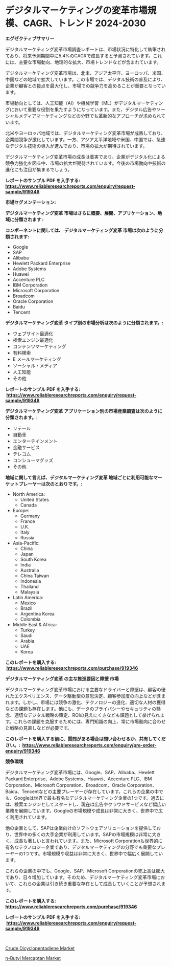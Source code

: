<p><h1>デジタルマーケティングの変革市場規模、CAGR、トレンド 2024-2030</h1></p><p><strong>エグゼクティブサマリー</strong></p>
<p><p>デジタルマーケティング変革市場調査レポートは、市場状況に特化して執筆されており、将来予測期間中に5.4%のCAGRで成長すると予測されています。これには、主要な市場動向、地理的な拡大、市場トレンドなどが含まれています。</p><p>デジタルマーケティング変革市場は、北米、アジア太平洋、ヨーロッパ、米国、中国などの地域で拡大しています。この市場では、デジタル技術の普及により、企業が顧客との接点を最大化し、市場での競争力を高めることが重要となっています。</p><p>市場動向としては、人工知能（AI）や機械学習（ML）がデジタルマーケティングにおいて重要な役割を果たすようになっています。また、デジタル広告やソーシャルメディアマーケティングなどの分野でも革新的なアプローチが求められています。</p><p>北米やヨーロッパ地域では、デジタルマーケティング変革市場が成熟しており、企業間競争が激化しています。一方、アジア太平洋地域や米国、中国では、急速なデジタル技術の導入が進んでおり、市場の拡大が期待されています。</p><p>デジタルマーケティング変革市場の成長は着実であり、企業がデジタル化による競争力強化を図る中、市場の拡大が期待されています。今後の市場動向や技術の進化にも注目が集まるでしょう。</p></p>
<p><strong>レポートのサンプル PDF を入手する: <a href="https://www.reliableresearchreports.com/enquiry/request-sample/919346">https://www.reliableresearchreports.com/enquiry/request-sample/919346</a></strong></p>
<p><strong>市場セグメンテーション:</strong></p>
<p><strong> デジタルマーケティング変革 市場はさらに概要、展開、アプリケーション、地域に分類されます :</strong></p>
<p><strong>コンポーネントに関しては、 デジタルマーケティング変革 市場は次のように分類されます: &nbsp;</strong></p>
<p><ul><li>Google</li><li>SAP</li><li>Alibaba</li><li>Hewlett Packard Enterprise</li><li>Adobe Systems</li><li>Huawei</li><li>Accenture PLC</li><li>IBM Corporation</li><li>Microsoft Corporation</li><li>Broadcom</li><li>Oracle Corporation</li><li>Baidu</li><li>Tencent</li></ul></p>
<p><strong> デジタルマーケティング変革 タイプ別の市場分析は次のように分類されます。:</strong></p>
<p><ul><li>ウェブサイト最適化</li><li>検索エンジン最適化</li><li>コンテンツマーケティング</li><li>有料検索</li><li>E メールマーケティング</li><li>ソーシャル・メディア</li><li>人工知能</li><li>その他</li></ul></p>
<p><strong>レポートのサンプル PDF を入手する: &nbsp;<a href="https://www.reliableresearchreports.com/enquiry/request-sample/919346">https://www.reliableresearchreports.com/enquiry/request-sample/919346</a></strong></p>
<p><strong> デジタルマーケティング変革 アプリケーション別の市場産業調査は次のように分類されます。:</strong></p>
<p><ul><li>リテール</li><li>自動車</li><li>エンターテインメント</li><li>金融サービス</li><li>テレコム</li><li>コンシューマグッズ</li><li>その他</li></ul></p>
<p><strong>地域に関して言えば、デジタルマーケティング変革 地域ごとに利用可能なマーケットプレーヤーは次のとおりです。:</strong></p>
<p><ul>
    <li>
        North America:
        <ul>
            <li>United States</li>
            <li>Canada</li>
        </ul>
    </li>
    <li>
        Europe:
        <ul>
            <li>Germany</li>
            <li>France</li>
            <li>U.K.</li>
            <li>Italy</li>
            <li>Russia</li>
        </ul>
    </li>
    <li>
        Asia-Pacific:
        <ul>
            <li>China</li>
            <li>Japan</li>
            <li>South Korea</li>
            <li>India</li>
            <li>Australia</li>
            <li>China Taiwan</li>
            <li>Indonesia</li>
            <li>Thailand</li>
            <li>Malaysia</li>
        </ul>
    </li>
    <li>
        Latin America:
        <ul>
            <li>Mexico</li>
            <li>Brazil</li>
            <li>Argentina Korea</li>
            <li>Colombia</li>
        </ul>
    </li>
    <li>
        Middle East & Africa:
        <ul>
            <li>Turkey</li>
            <li>Saudi</li>
            <li>Arabia</li>
            <li>UAE</li>
            <li>Korea</li>
        </ul>
    </li>
    </ul></p>
<p><strong>このレポートを購入する: &nbsp;<a href="https://www.reliableresearchreports.com/purchase/919346">https://www.reliableresearchreports.com/purchase/919346</a></strong></p>
<p><strong>デジタルマーケティング変革 の主な推進要因と障壁 市場</strong></p>
<p><p>デジタルマーケティング変革市場における主要なドライバーと障壁は、顧客の優れたエクスペリエンス、データ駆動型の意思決定、顧客参加度の向上などが含まれます。しかし、市場には競争の激化、テクノロジーの進化、適切な人材の獲得などの課題も存在します。他にも、データのプライバシーやセキュリティの懸念、適切なデジタル戦略の策定、ROIの見えにくさなども課題として挙げられます。これらの課題を克服するためには、専門知識の向上、常に市場動向に合わせた戦略の見直しなどが必要です。</p></p>
<p><strong>このレポートを購入する前に、質問がある場合は問い合わせるか、共有してください。:&nbsp; <a href="https://www.reliableresearchreports.com/enquiry/pre-order-enquiry/919346">https://www.reliableresearchreports.com/enquiry/pre-order-enquiry/919346</a></strong></p>
<p><strong>競争環境</strong></p>
<p><p>デジタルマーケティング変革市場には、Google、SAP、Alibaba、Hewlett Packard Enterprise、Adobe Systems、Huawei、Accenture PLC、IBM Corporation、Microsoft Corporation、Broadcom、Oracle Corporation、Baidu、Tencentなどの主要プレーヤーが存在しています。これらの企業の中でも、Googleは世界で最も有名なデジタルマーケティング企業の1つです。過去には、検索エンジンとしてスタートし、現在は広告やクラウドサービスなど幅広い業務を展開しています。Googleの市場規模や成長は非常に大きく、世界中で広く利用されています。</p><p>他の企業として、SAPは企業向けのソフトウェアソリューションを提供しており、世界中の多くの大手企業が利用しています。SAPの市場規模は非常に大きく、成長も著しいと言われています。また、Microsoft Corporationも世界的に有名なテクノロジー企業であり、デジタルマーケティングの分野でも重要なプレーヤーの1つです。市場規模や収益は非常に大きく、世界中で幅広く展開しています。</p><p>これらの企業の中でも、Google、SAP、Microsoft Corporationの売上高は膨大であり、日々増加しています。そのため、デジタルマーケティング変革市場において、これらの企業は引き続き重要な存在として成長していくことが予想されます。</p></p>
<p><strong>このレポートを購入する: &nbsp; <a href="https://www.reliableresearchreports.com/purchase/919346">https://www.reliableresearchreports.com/purchase/919346</a></strong></p>
<p><strong>レポートのサンプル PDF を入手する: &nbsp;<a href="https://www.reliableresearchreports.com/enquiry/request-sample/919346">https://www.reliableresearchreports.com/enquiry/request-sample/919346</a></strong><strong></strong></p>
<p>&nbsp;</p>
<p><p><a href="https://github.com/danielneavesallisons03mba/Market-Research-Report-List-1/blob/main/crude-dicyclopentadiene-market.md">Crude Dicyclopentadiene Market</a></p><p><a href="https://github.com/dimitrishawkinswaynenp91rgz/Market-Research-Report-List-1/blob/main/n-butyl-mercaptan-market.md">n-Butyl Mercaptan Market</a></p></p>